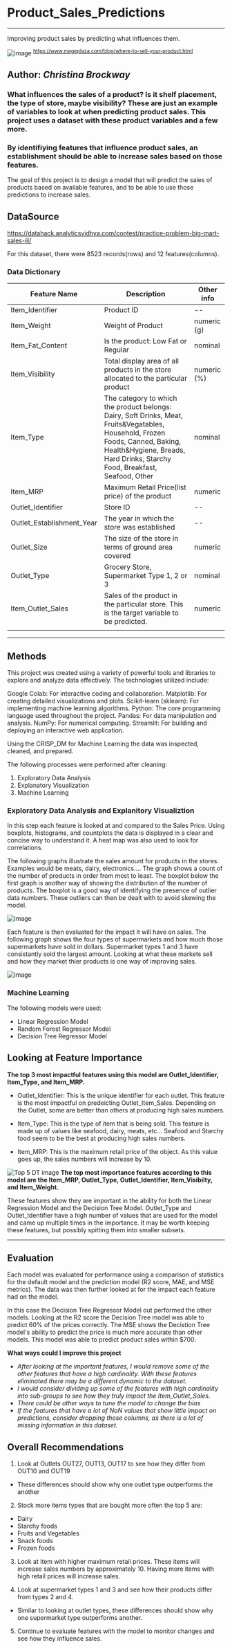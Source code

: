 # Product_Sales_Predictions
----------------------------------------------------------------------------
Improving product sales by predicting what influences them. 

![image](https://github.com/SeeBee8/Product_Sales_Predictions/assets/141530991/8affcf03-e60d-450d-9467-cec5d0190dcf)
<sup>https://www.mageplaza.com/blog/where-to-sell-your-product.html</sup>

Author:  *Christina Brockway*
--------------------------------------------------------------------------------------------------
### What influences the sales of a product?  Is it shelf placement, the type of store, maybe visibility?  These are just an example of variables to look at when predicting product sales.  This project uses a dataset with these product variables and a few more.  
### By identifiying features that influence product sales, an establishment should be able to increase sales based on those features.  

The goal of this project is to design a model that will predict the sales of  products based on available features, and to be able to use those predictions to increase sales.

## DataSource
https://datahack.analyticsvidhya.com/contest/practice-problem-big-mart-sales-iii/

For this dataset, there were 8523 records(rows) and 12 features(columns).

### Data Dictionary
| **Feature Name**          | **Description**                                                                                                                                                                                               | **Other info** |
|---------------------------|---------------------------------------------------------------------------------------------------------------------------------------------------------------------------------------------------------------|----------------|
| Item_Identifier           | Product ID                                                                                                                                                                                                    | --             |
| Item_Weight               | Weight of Product                                                                                                                                                                                             | numeric (g)    |
| Item_Fat_Content          | Is the product: Low Fat or Regular                                                                                                                                                                            | nominal        |
| Item_Visibility           | Total display area of all products in the store allocated to the particular product                                                                                                                           | numeric (%)    |
| Item_Type                 | The category to which the product belongs: Dairy, Soft Drinks, Meat, Fruits&Vegatables, Household, Frozen Foods, Canned, Baking, Health&Hygiene, Breads, Hard Drinks, Starchy Food, Breakfast, Seafood, Other | nominal        |
| Item_MRP                  | Maximum Retail Price(list price) of the product                                                                                                                                                               | numeric        |
| Outlet_Identifier         | Store ID                                                                                                                                                                                                      | --             |
| Outlet_Establishment_Year | The year in which the store was established                                                                                                                                                                   | --             |
| Outlet_Size               | The size of the store in terms of ground area covered                                                                                                                                                         | numeric        |
| Outlet_Type               | Grocery Store, Supermarket Type 1, 2 or 3                                                                                                                                                                     | nominal        |
| Item_Outlet_Sales         | Sales of the product in the particular store.  This is the target variable to be predicted.                                                                                                                   | numeric        |
|                           |                                                                                                                                                                                                               |                |



-----------------------------------------------------------------------------------------------

## Methods
This project was created using a variety of powerful tools and libraries to explore and analyze data effectively. The technologies utilized include:

Google Colab: For interactive coding and collaboration.
Matplotlib: For creating detailed visualizations and plots.
Scikit-learn (sklearn): For implementing machine learning algorithms.
Python: The core programming language used throughout the project.
Pandas: For data manipulation and analysis.
NumPy: For numerical computing.
Streamlit: For building and deploying an interactive web application.

Using the CRISP_DM for Machine Learning the data was inspected, cleaned, and prepared.

The following processes were performed after cleaning:
1.  Exploratory Data Analysis
2.  Explanatory Visualization
3.  Machine Learning

### Exploratory Data Analysis and Explanitory Visualiztion
In this step each feature is looked at and compared to the Sales Price.  Using boxplots, histograms, and countplots the data is displayed in a clear and concise way to understand it. A heat map was also used to look for correlations.  

The following graphs illustrate the sales amount for products in the stores.  Examples would be meats,  dairy, electronics.... The graph shows a count of the number of products in order from most to least.  The boxplot below the first graph is another way of showing the distribution of the number of products. The boxplot is a good way of identifying the presence of outlier data numbers.  These outliers can then be dealt with to avoid skewing the model.

![image](https://github.com/SeeBee8/Product_Sales_Predictions/assets/141530991/e4b7c8e8-a6e7-45f7-a8f1-81bc8494fa7d)


Each feature is then evaluated for the impact it will have on sales.  The following graph shows the four types of supermarkets and how much those supermarkets have sold in dollars.  Supermarket types 1 and 3 have consistantly sold the largest amount.  Looking at what these markets sell and how they market thier products is one way of improving sales.

![image](https://github.com/SeeBee8/Product_Sales_Predictions/assets/141530991/15ee170c-9ce9-4318-aba9-3fdc2504ad62)

###  Machine Learning
The following models were used:
-  Linear Regression Model
-  Random Forest Regressor Model
-  Decision Tree Regressor Model

## Looking at Feature Importance

**The top 3 most impactful features using this model are Outlet_Identifier, Item_Type, and Item_MRP.**

  -  Outlet_Identifier: This is the unique identifier for each outlet. This feature is the most impactful on predeicting Outlet_Item_Sales. Depending on the Outlet, some are better than others at producing high sales numbers.

  -  Item_Type: This is the type of item that is being sold. This feature is made up of values like seafood, dairy, meats, etc... Seafood and Starchy food seem to be the best at producing high sales numbers.

  -  Item_MRP: This is the maximum retail price of the object. As this value goes up, the sales numbers will increase by 10.

![Top 5 DT image](https://github.com/SeeBee8/Product_Sales_Predictions/assets/141530991/2fce6414-862c-4508-96ab-89bfcb7b8610)
**The top most importance features according to this model are the Item_MRP, Outlet_Type, Outlet_Identifier, Item_Visibilty, and Item_Weight.**

These features show they are important in the ability for both the Linear Regression Model and the Decision Tree Model.  Outlet_Type and Outlet_Identifier have a high number of values that are used for the model and came up multiple times in the importance.  It may be worth keeping these features, but possibly spitting them into smaller subsets.

----------------------------------------------------------
## Evaluation

Each model was evaluated for performance using a comparison of statistics for the default model and the prediction model (R2 score, MAE, and MSE metrics). The data was then further looked at for the impact each feature had on the model.

In this case the Decision Tree Regressor Model out performed the other models.  Looking at the R2 score the Decision Tree model was able to predict 60%  of the prices correctly. The MSE shows the Decistion Tree model's ability to predict the price is much more accurate than other models.  This model was able to predict product sales within $700. 

**What ways could I improve this project**
  - *After looking at the important features, I would remove some of the other features that have a high cardinality.  With these features eliminated there may be a different dynamic to the dataset.*  
  - *I would consider dividing up some of the features with high cardinality into sub-groups to see how they truly impact the Item_Outlet_Sales.*
  - *There could be other ways to tune the model to change the bias*
  - *If the features that have a lot of NaN values that show little impact on predictions, consider dropping those columns, as there is a lot of missing information in this dataset.*

## **Overall Recommendations**

1.  Look at Outlets OUT27, OUT13, OUT17 to see how they differ from OUT10 and OUT19
  -  These differences should show why one outlet type outperforms the another

2.  Stock more items types that are bought more often the top 5 are:
  -  Dairy
  -  Starchy foods
  -  Fruits and Vegetables
  -  Snack foods
  -  Frozen foods

3.  Look at item with higher maximum retail prices.  These items will increase sales numbers by approximately 10. Having more items with high retail prices will increase sales.

4.  Look at supermarket types 1 and 3 and see how their products differ from types 2 and 4.
  - Similar to looking at outlet types, these differences should show why one supermarket type outperforms another.

5.  Continue to evaluate features with the model to monitor changes and see how they influence sales. 


